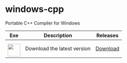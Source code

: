 # windows-cpp
Portable C++ Compiler for Windows

| Exe    | Description | Releases |
| -------- | ------- | ------- |
| <a href="https://github.com/NxRoot/windows-cpp/releases/download/Latest/windows-cpp.zip"><img style="min-width: 40px;min-height: 40px; width: 40px; padding-top: 10px;" src="https://i.ibb.co/3mZ9054r/Windows-148-1.png"/></a> | Download the latest version   | [Download](https://github.com/NxRoot/windows-cpp/releases/download/Latest/windows-cpp.zip)    |
